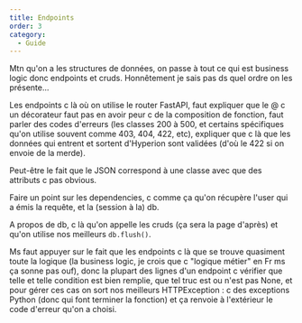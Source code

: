 ```yaml
---
title: Endpoints
order: 3
category:
  - Guide
---
```


Mtn qu'on a les structures de données, on passe à tout ce qui est business logic donc endpoints et cruds. Honnêtement je sais pas ds quel ordre on les présente...

Les endpoints c là où on utilise le router FastAPI, faut expliquer que le @ c un décorateur faut pas en avoir peur c de la composition de fonction, faut parler des codes d'erreurs (les classes 200 à 500, et certains spécifiques qu'on utilise souvent comme 403, 404, 422, etc), expliquer que c là que les données qui entrent et sortent d'Hyperion sont validées (d'où le 422 si on envoie de la merde).

Peut-être le fait que le JSON correspond à une classe avec que des attributs c pas obvious.

Faire un point sur les dependencies, c comme ça qu'on récupère l'user qui a émis la requête, et la (session à la) db.

A propos de db, c là qu'on appelle les cruds (ça sera la page d'après) et qu'on utilise nos meilleurs `db.flush()`.

Ms faut appuyer sur le fait que les endpoints c là que se trouve quasiment toute la logique (la business logic, je crois que c "logique métier" en Fr ms ça sonne pas ouf), donc la plupart des lignes d'un endpoint c vérifier que telle et telle condition est bien remplie, que tel truc est ou n'est pas None, et pour gérer ces cas on sort nos meilleurs HTTPException : c des exceptions Python (donc qui font terminer la fonction) et ça renvoie à l'extérieur le code d'erreur qu'on a choisi.
